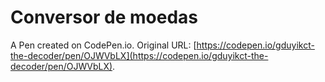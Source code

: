 # Conversor de moedas 

A Pen created on CodePen.io. Original URL: [https://codepen.io/gduyikct-the-decoder/pen/OJWVbLX](https://codepen.io/gduyikct-the-decoder/pen/OJWVbLX).


